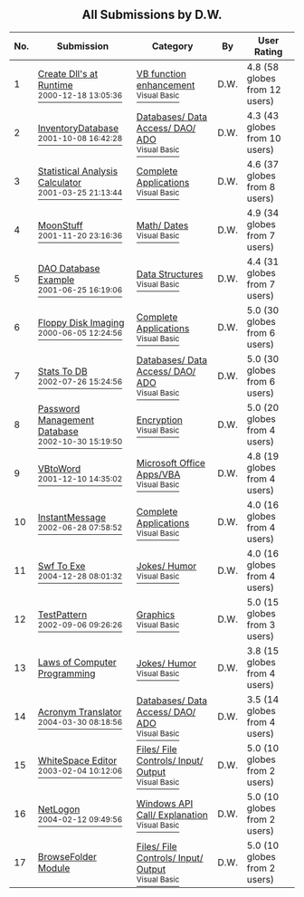 ﻿<div align="center">

## All Submissions by D\.W\.

</div>

No.  | Submission | Category | By   | User Rating
---- | ---------- | -------- | ---- | -----------
1 | [Create Dll's at Runtime<br /><sup>2000-12-18 13:05:36</sup>](https://github.com/Planet-Source-Code/d-w-create-dll-s-at-runtime__1-13671) | [VB function enhancement<br /><sup>Visual Basic</sup>](../ByCategory/vb-function-enhancement__1-25.md) | D\.W\. | 4.8 (58 globes from 12 users)
2 | [InventoryDatabase<br /><sup>2001-10-08 16:42:28</sup>](https://github.com/Planet-Source-Code/d-w-inventorydatabase__1-27923) | [Databases/ Data Access/ DAO/ ADO<br /><sup>Visual Basic</sup>](../ByCategory/databases-data-access-dao-ado__1-6.md) | D\.W\. | 4.3 (43 globes from 10 users)
3 | [Statistical Analysis Calculator<br /><sup>2001-03-25 21:13:44</sup>](https://github.com/Planet-Source-Code/d-w-statistical-analysis-calculator__1-21647) | [Complete Applications<br /><sup>Visual Basic</sup>](../ByCategory/complete-applications__1-27.md) | D\.W\. | 4.6 (37 globes from 8 users)
4 | [MoonStuff<br /><sup>2001-11-20 23:16:36</sup>](https://github.com/Planet-Source-Code/d-w-moonstuff__1-29000) | [Math/ Dates<br /><sup>Visual Basic</sup>](../ByCategory/math-dates__1-37.md) | D\.W\. | 4.9 (34 globes from 7 users)
5 | [DAO Database Example<br /><sup>2001-06-25 16:19:06</sup>](https://github.com/Planet-Source-Code/d-w-dao-database-example__1-24427) | [Data Structures<br /><sup>Visual Basic</sup>](../ByCategory/data-structures__1-33.md) | D\.W\. | 4.4 (31 globes from 7 users)
6 | [Floppy Disk Imaging<br /><sup>2000-06-05 12:24:56</sup>](https://github.com/Planet-Source-Code/d-w-floppy-disk-imaging__1-8650) | [Complete Applications<br /><sup>Visual Basic</sup>](../ByCategory/complete-applications__1-27.md) | D\.W\. | 5.0 (30 globes from 6 users)
7 | [Stats To DB<br /><sup>2002-07-26 15:24:56</sup>](https://github.com/Planet-Source-Code/d-w-stats-to-db__1-37284) | [Databases/ Data Access/ DAO/ ADO<br /><sup>Visual Basic</sup>](../ByCategory/databases-data-access-dao-ado__1-6.md) | D\.W\. | 5.0 (30 globes from 6 users)
8 | [Password Management Database<br /><sup>2002-10-30 15:19:50</sup>](https://github.com/Planet-Source-Code/d-w-password-management-database__1-40276) | [Encryption<br /><sup>Visual Basic</sup>](../ByCategory/encryption__1-48.md) | D\.W\. | 5.0 (20 globes from 4 users)
9 | [VBtoWord<br /><sup>2001-12-10 14:35:02</sup>](https://github.com/Planet-Source-Code/d-w-vbtoword__1-29544) | [Microsoft Office Apps/VBA<br /><sup>Visual Basic</sup>](../ByCategory/microsoft-office-apps-vba__1-42.md) | D\.W\. | 4.8 (19 globes from 4 users)
10 | [InstantMessage<br /><sup>2002-06-28 07:58:52</sup>](https://github.com/Planet-Source-Code/d-w-instantmessage__1-26259) | [Complete Applications<br /><sup>Visual Basic</sup>](../ByCategory/complete-applications__1-27.md) | D\.W\. | 4.0 (16 globes from 4 users)
11 | [Swf To Exe<br /><sup>2004-12-28 08:01:32</sup>](https://github.com/Planet-Source-Code/d-w-swf-to-exe__1-57961) | [Jokes/ Humor<br /><sup>Visual Basic</sup>](../ByCategory/jokes-humor__1-40.md) | D\.W\. | 4.0 (16 globes from 4 users)
12 | [TestPattern<br /><sup>2002-09-06 09:26:26</sup>](https://github.com/Planet-Source-Code/d-w-testpattern__1-38721) | [Graphics<br /><sup>Visual Basic</sup>](../ByCategory/graphics__1-46.md) | D\.W\. | 5.0 (15 globes from 3 users)
13 | [Laws of Computer Programming<br />](https://github.com/Planet-Source-Code/d-w-laws-of-computer-programming__1-49043) | [Jokes/ Humor<br /><sup>Visual Basic</sup>](../ByCategory/jokes-humor__1-40.md) | D\.W\. | 3.8 (15 globes from 4 users)
14 | [Acronym Translator<br /><sup>2004-03-30 08:18:56</sup>](https://github.com/Planet-Source-Code/d-w-acronym-translator__1-52751) | [Databases/ Data Access/ DAO/ ADO<br /><sup>Visual Basic</sup>](../ByCategory/databases-data-access-dao-ado__1-6.md) | D\.W\. | 3.5 (14 globes from 4 users)
15 | [WhiteSpace Editor<br /><sup>2003-02-04 10:12:06</sup>](https://github.com/Planet-Source-Code/d-w-whitespace-editor__1-37797) | [Files/ File Controls/ Input/ Output<br /><sup>Visual Basic</sup>](../ByCategory/files-file-controls-input-output__1-3.md) | D\.W\. | 5.0 (10 globes from 2 users)
16 | [NetLogon<br /><sup>2004-02-12 09:49:56</sup>](https://github.com/Planet-Source-Code/d-w-netlogon__1-51617) | [Windows API Call/ Explanation<br /><sup>Visual Basic</sup>](../ByCategory/windows-api-call-explanation__1-39.md) | D\.W\. | 5.0 (10 globes from 2 users)
17 | [BrowseFolder Module<br />](https://github.com/Planet-Source-Code/d-w-browsefolder-module__1-60460) | [Files/ File Controls/ Input/ Output<br /><sup>Visual Basic</sup>](../ByCategory/files-file-controls-input-output__1-3.md) | D\.W\. | 5.0 (10 globes from 2 users)
